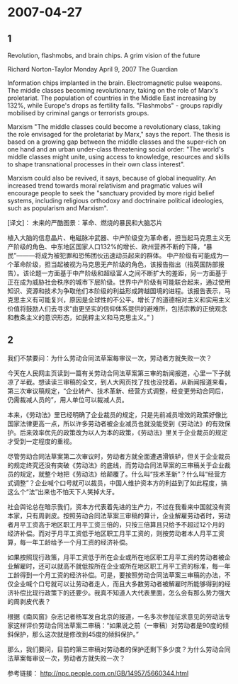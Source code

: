 # 2007-04-27

## 1

Revolution, flashmobs, and brain chips. A grim vision of the future

Richard Norton-Taylor Monday April 9, 2007 The Guardian 

Information chips implanted in the brain. Electromagnetic pulse weapons. The middle classes becoming revolutionary, taking on the role of Marx's proletariat. The population of countries in the Middle East increasing by 132%, while Europe's drops as fertility falls. "Flashmobs" - groups rapidly mobilised by criminal gangs or terrorists groups. 

Marxism  "The middle classes could become a revolutionary class, taking the role envisaged for the proletariat by Marx," says the report. The thesis is based on a growing gap between the middle classes and the super-rich on one hand and an urban under-class threatening social order: "The world's middle classes might unite, using access to knowledge, resources and skills to shape transnational processes in their own class interest".


Marxism could also be revived, it says, because of global inequality. An increased trend towards moral relativism and pragmatic values will encourage people to seek the "sanctuary provided by more rigid belief systems, including religious orthodoxy and doctrinaire political ideologies, such as popularism and Marxism".

[译文]： 未来的严酷图景：革命、燃烧的暴民和大脑芯片


植入大脑的信息晶片、电磁脉冲武器、中产阶级变为革命者，担当起马克思主义无产阶级的角色、中东地区国家人口132%的增长、欧州营养不断的下降，“暴民”———将成为被犯罪和恐怖团伙迅速动员起来的群体。 中产阶级有可能成为一个革命阶级，担当起被视为马克思无产阶级的角色，该报告指出（指英国防部报告）。该论题一方面基于中产阶级和超级富人之间不断扩大的差距，另一方面基于正在成为威胁社会秩序的城市下层阶级。世界中产阶级有可能联合起来，通过使用知识、资源和技术为争取他们本阶级的利益形成跨越国境的进程。该报告表示，马克思主义有可能复兴，原因是全球性的不公平。增长了的道德相对主义和实用主义价值将鼓励人们去寻求“由更坚实的信仰体系提供的避难所，包括宗教的正统观念和教条主义的意识形态，如民粹主义和马克思主义。” 〕



## 2

我们不禁要问：为什么劳动合同法草案每审议一次，劳动者方就失败一次？


今天在人民网主页读到一篇有关劳动合同法草案第三审的新闻报道，心里一下子就凉了半截。想读读三审稿的全文，到人大网页找了找也没找着。从新闻报道来看，第三次审议稿规定，“企业转产、技术革新、经营方式调整，经变更劳动合同后，仍需裁减人员的”，用人单位可以裁减人员。

本来，《劳动法》里已经明确了企业裁员的规定，只是先前减员增效的政策好像比国家法律更高一点，所以许多劳动者被企业减员也就没能受到《劳动法》的有效保护。后来效率优先的政策改为以人为本的政策，《劳动法》里关于企业裁员的规定才受到一定程度的重视。

尽管劳动合同法草案第二次审议时，劳动者方就全面遭遇滑铁轳，但关于企业裁员的规定终究还没有突破《劳动法》的底线，而劳动合同法草案的三审稿关于企业裁员的规定，就整个地把《劳动法》给颠覆了。什么叫“技术革新”？什么叫“经营方式调整”？企业喊个口号就可以裁员，中国人维护资本方的利益到了如此程度，搞这么个“法”出来也不怕天下人笑掉大牙。

社会舆论总在暗示我们，资本方代表着先进的生产力，不过在我看来中国就没有资本家，只有周剥皮。按照劳动合同法草案三审稿的算计，企业解雇劳动者时，劳动者月平工资高于地区职工月平工资三倍的，只按三倍算且只给予不超过12个月的经济补偿。而对于月平工资低于地区职工月平工资的，则按劳动者本人月平工资算，每一年工龄给予一个月工资的经济补偿。

如果按照现行政策，月平工资低于所在企业或所在地区职工月平工资的劳动者被企业解雇时，还可以就高不就低按所在企业或所在地区职工月平工资的标准，每一年工龄得到一个月工资的经济补偿。可是，要按照劳动合同法草案三审稿的办法，不仅企业喊个口号就可以让劳动者走人，而且大多数劳动者被解雇时所能够得到的经济补偿比现行政策下的还要少。我真不知道人大代表里面，怎么会有那么势力强大的周剥皮代表？

根据《南风窗》杂志记者杨军发自北京的报道，一名多次参加征求意见的劳动法专家这样评价劳动合同法草案二审稿：“如果说之前（一审稿）对劳动者是90度的倾斜保护，那么这次就是修改到45度的倾斜保护。”

那么，我们要问，目前的第三审稿对劳动者的保护还剩下多少度？为什么劳动合同法草案每审议一次，劳动者方就失败一次？


参考链接： http://npc.people.com.cn/GB/14957/5660344.html 

